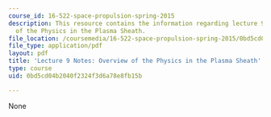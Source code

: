 ```yaml
---
course_id: 16-522-space-propulsion-spring-2015
description: This resource contains the information regarding lecture 9 notes overview
  of the Physics in the Plasma Sheath.
file_location: /coursemedia/16-522-space-propulsion-spring-2015/0bd5cd04b2040f2324f3d6a78e8fb15b_MIT16_522S15_Lecture9.pdf
file_type: application/pdf
layout: pdf
title: 'Lecture 9 Notes: Overview of the Physics in the Plasma Sheath'
type: course
uid: 0bd5cd04b2040f2324f3d6a78e8fb15b

---
```

None